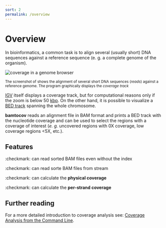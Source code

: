 ```yaml
---
sort: 2
permalink: /overview
---
```


# Overview

In bioinformatics, a common task is to align several (usually short) DNA sequences 
against a reference sequence (e. g. a complete genome of the organism).

![coverage in a genome browser](https://camo.githubusercontent.com/340658f1bbad9a553dd9b3e8d943f6696cb4a825840ee22b65a5fe754cda2afa/68747470733a2f2f6d69726f2e6d656469756d2e636f6d2f6d61782f323733342f312a68616f374a4d4c516c6f71626d68412d6535793141512e706e67)

<sub>The screenshot of  shows the alignment of several short DNA sequences (*reads*)
against a reference genome. The program graphically displays the *coverage track*</sub>

[IGV](https://software.broadinstitute.org/software/igv/) itself displays a coverage track,
but for computational reasons only if the zoom is below 50
[kbp](https://en.wikipedia.org/wiki/Base_pair).
On the other hand, it is possible to visualize a
[BED track](https://genome.ucsc.edu/FAQ/FAQformat.html#format1)
spanning the whole chromosome.

**bamtocov** reads an alignment file in BAM format and prints a BED track with the
nucleotide coverage and can be used to select the regions with a coverage of
interest
(*e. g.* uncovered regions with 0X coverage, low coverage regions <5X, etc.).

## Features

:checkmark: can read sorted BAM files even without the index

:checkmark: can read sorte BAM files from stream

:checkmark: can calculate the **physical coverage**

:checkmark: can calculate the **per-strand coverage**

## Further reading

For a more detailed introduction to coverage analysis see: [Coverage Analysis from the Command Line](https://medium.com/ngs-sh/coverage-analysis-from-the-command-line-542ef3545e2c).
